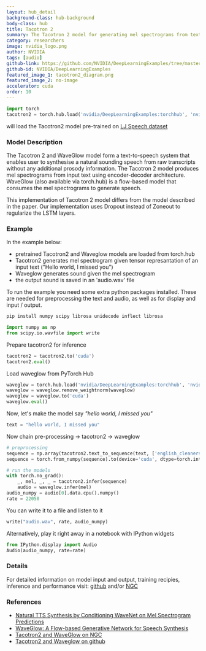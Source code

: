```yaml
---
layout: hub_detail
background-class: hub-background
body-class: hub
title: Tacotron 2
summary: The Tacotron 2 model for generating mel spectrograms from text
category: researchers
image: nvidia_logo.png
author: NVIDIA
tags: [audio]
github-link: https://github.com/NVIDIA/DeepLearningExamples/tree/master/PyTorch/SpeechSynthesis/Tacotron2
github-id: NVIDIA/DeepLearningExamples
featured_image_1: tacotron2_diagram.png
featured_image_2: no-image
accelerator: cuda
order: 10
---
```


```python
import torch
tacotron2 = torch.hub.load('nvidia/DeepLearningExamples:torchhub', 'nvidia_tacotron2')
```
will load the Tacotron2 model pre-trained on [LJ Speech dataset](https://keithito.com/LJ-Speech-Dataset/)

### Model Description

The Tacotron 2 and WaveGlow model form a text-to-speech system that enables user to synthesise a natural sounding speech from raw transcripts without any additional prosody information. The Tacotron 2 model produces mel spectrograms from input text using encoder-decoder architecture. WaveGlow (also available via torch.hub) is a flow-based model that consumes the mel spectrograms to generate speech.

This implementation of Tacotron 2 model differs from the model described in the paper. Our implementation uses Dropout instead of Zoneout to regularize the LSTM layers.

### Example

In the example below:
- pretrained Tacotron2 and Waveglow models are loaded from torch.hub
- Tacotron2 generates mel spectrogram given tensor represantation of an input text ("Hello world, I missed you")
- Waveglow generates sound given the mel spectrogram
- the output sound is saved in an 'audio.wav' file

To run the example you need some extra python packages installed.
These are needed for preprocessing the text and audio, as well as for display and input / output.

```bash
pip install numpy scipy librosa unidecode inflect librosa
```

```python
import numpy as np
from scipy.io.wavfile import write
```

Prepare tacotron2 for inference

```python
tacotron2 = tacotron2.to('cuda')
tacotron2.eval()
```

Load waveglow from PyTorch Hub

```python
waveglow = torch.hub.load('nvidia/DeepLearningExamples:torchhub', 'nvidia_waveglow')
waveglow = waveglow.remove_weightnorm(waveglow)
waveglow = waveglow.to('cuda')
waveglow.eval()
```

Now, let's make the model say *"hello world, I missed you"*

```python
text = "hello world, I missed you"
```

Now chain pre-processing -> tacotron2 -> waveglow

```python
# preprocessing
sequence = np.array(tacotron2.text_to_sequence(text, ['english_cleaners']))[None, :]
sequence = torch.from_numpy(sequence).to(device='cuda', dtype=torch.int64)

# run the models
with torch.no_grad():
    _, mel, _, _ = tacotron2.infer(sequence)
    audio = waveglow.infer(mel)
audio_numpy = audio[0].data.cpu().numpy()
rate = 22050
```

You can write it to a file and listen to it

```python
write("audio.wav", rate, audio_numpy)
```


Alternatively, play it right away in a notebook with IPython widgets

```python
from IPython.display import Audio
Audio(audio_numpy, rate=rate)
```

### Details
For detailed information on model input and output, training recipies, inference and performance visit: [github](https://github.com/NVIDIA/DeepLearningExamples/tree/master/PyTorch/SpeechSynthesis/Tacotron2) and/or [NGC](https://ngc.nvidia.com/catalog/model-scripts/nvidia:tacotron_2_and_waveglow_for_pytorch)

### References

 - [Natural TTS Synthesis by Conditioning WaveNet on Mel Spectrogram Predictions](https://arxiv.org/abs/1712.05884)
 - [WaveGlow: A Flow-based Generative Network for Speech Synthesis](https://arxiv.org/abs/1811.00002)
 - [Tacotron2 and WaveGlow on NGC](https://ngc.nvidia.com/catalog/model-scripts/nvidia:tacotron_2_and_waveglow_for_pytorch)
 - [Tacotron2 and Waveglow on github](https://github.com/NVIDIA/DeepLearningExamples/tree/master/PyTorch/SpeechSynthesis/Tacotron2)
